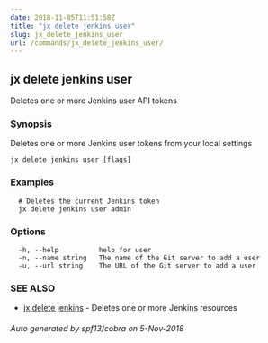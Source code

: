 ```yaml
---
date: 2018-11-05T11:51:58Z
title: "jx delete jenkins user"
slug: jx_delete_jenkins_user
url: /commands/jx_delete_jenkins_user/
---
```

## jx delete jenkins user

Deletes one or more Jenkins user API tokens

### Synopsis

Deletes one or more Jenkins user tokens from your local settings

```
jx delete jenkins user [flags]
```

### Examples

```
  # Deletes the current Jenkins token
  jx delete jenkins user admin
```

### Options

```
  -h, --help          help for user
  -n, --name string   The name of the Git server to add a user
  -u, --url string    The URL of the Git server to add a user
```

### SEE ALSO

* [jx delete jenkins](/commands/jx_delete_jenkins/)	 - Deletes one or more Jenkins resources

###### Auto generated by spf13/cobra on 5-Nov-2018
